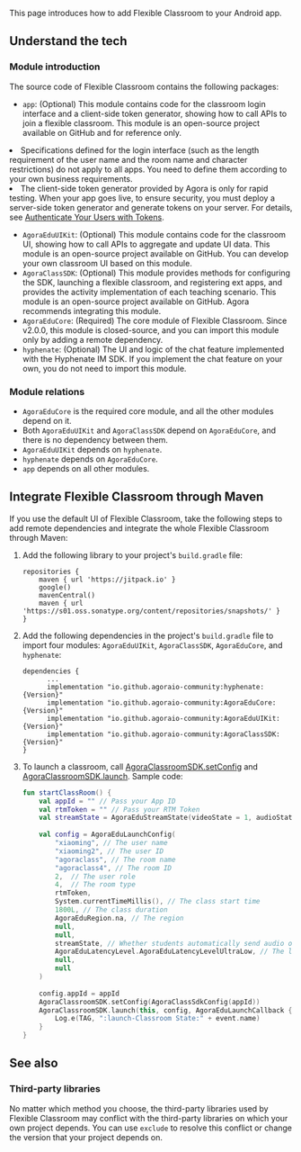 This page introduces how to add Flexible Classroom to your Android app.

## Understand the tech

### Module introduction

The source code of Flexible Classroom contains the following packages:

- `app`: (Optional) This module contains code for the classroom login interface and a client-side token generator, showing how to call APIs to join a flexible classroom. This module is an open-source project available on GitHub and for reference only.

<div class="alert note"><li>Specifications defined for the login interface (such as the length requirement of the user name and the room name and character restrictions) do not apply to all apps. You need to define them according to your own business requirements.</li><li>The client-side token generator provided by Agora is only for rapid testing. When your app goes live, to ensure security, you must deploy a server-side token generator and generate tokens on your server. For details, see <a href="/en/Real-time-Messaging/token_server_rtm?platform=All%20Platforms">Authenticate Your Users with Tokens</a>.</li></div>

- `AgoraEduUIKit`: (Optional) This module contains code for the classroom UI, showing how to call APIs to aggregate and update UI data. This module is an open-source project available on GitHub. You can develop your own classroom UI based on this module.
- `AgoraClassSDK`: (Optional) This module provides methods for configuring the SDK, launching a flexible classroom, and registering ext apps, and provides the activity implementation of each teaching scenario. This module is an open-source project available on GitHub. Agora recommends integrating this module.
- `AgoraEduCore`: (Required) The core module of Flexible Classroom. Since v2.0.0, this module is closed-source, and you can import this module only by adding a remote dependency.
- `hyphenate`: (Optional) The UI and logic of the chat feature implemented with the Hyphenate IM SDK. If you implement the chat feature on your own, you do not need to import this module.

### Module relations

- `AgoraEduCore` is the required core module, and all the other modules depend on it.
- Both `AgoraEduUIKit` and `AgoraClassSDK` depend on `AgoraEduCore`, and there is no dependency between them.
- `AgoraEduUIKit` depends on `hyphenate`.
- `hyphenate` depends on `AgoraEduCore`.
- `app` depends on all other modules.

## Integrate Flexible Classroom through Maven

If you use the default UI of Flexible Classroom, take the following steps to add remote dependencies and integrate the whole Flexible Classroom through Maven:

1. Add the following library to your project's `build.gradle` file:

   ```
   repositories {
       maven { url 'https://jitpack.io' }
       google()
       mavenCentral()
       maven { url 'https://s01.oss.sonatype.org/content/repositories/snapshots/' }
   }
   ```

2. Add the following dependencies in the project's `build.gradle` file to import four modules: `AgoraEduUIKit`, `AgoraClassSDK`, `AgoraEduCore`, and `hyphenate`:

   ```
   dependencies {
         ...
         implementation "io.github.agoraio-community:hyphenate:{Version}"
         implementation "io.github.agoraio-community:AgoraEduCore:{Version}"
         implementation "io.github.agoraio-community:AgoraEduUIKit:{Version}"
         implementation "io.github.agoraio-community:AgoraClassSDK:{Version}"
   }
   ```

3. To launch a classroom, call [AgoraClassroomSDK.setConfig](/en/agora-class/agora_class_api_ref_android?platform=Android#setconfig) and [AgoraClassroomSDK.launch](/en/agora-class/agora_class_api_ref_android?platform=Android#launch). Sample code:

   ```kotlin
   fun startClassRoom() {
       val appId = "" // Pass your App ID
       val rtmToken = "" // Pass your RTM Token
       val streamState = AgoraEduStreamState(videoState = 1, audioState = 1)
     
       val config = AgoraEduLaunchConfig(
           "xiaoming", // The user name         
           "xiaoming2", // The user ID
           "agoraclass", // The room name         
           "agoraclass4", // The room ID
           2,  // The user role
           4,  // The room type
           rtmToken,
           System.currentTimeMillis(), // The class start time
           1800L, // The class duration
           AgoraEduRegion.na, // The region
           null,
           null,
           streamState, // Whether students automatically send audio or video streams after they "go onto the stage"
           AgoraEduLatencyLevel.AgoraEduLatencyLevelUltraLow, // The latency level
           null,
           null
       )
      
       config.appId = appId
       AgoraClassroomSDK.setConfig(AgoraClassSdkConfig(appId))
       AgoraClassroomSDK.launch(this, config, AgoraEduLaunchCallback { event ->
           Log.e(TAG, ":launch-Classroom State:" + event.name)
       }
   }
   ```

## See also

### Third-party libraries

No matter which method you choose, the third-party libraries used by Flexible Classroom may conflict with the third-party libraries on which your own project depends. You can use `exclude` to resolve this conflict or change the version that your project depends on.

